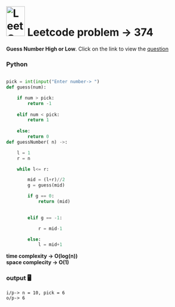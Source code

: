 #  <img src="https://leetcode.com/_next/static/images/logo-ff2b712834cf26bf50a5de58ee27bcef.png" alt="LeetCode Logo" width="50" height="80"> Leetcode problem -> 374
**Guess Number High or Low**. Click on the link to view the [question](https://leetcode.com/problems/guess-number-higher-or-lower/)  

### Python
```python

pick = int(input("Enter number-> ")
def guess(num):

    if num > pick:
        return -1
    
    elif num < pick:
        return 1
    
    else:
        return 0
def guessNumber( n) ->:

    l = 1
    r = n

    while l<= r:

        mid = (l+r)//2
        g = guess(mid)

        if g == 0:
            return (mid)
            

        elif g == -1:

            r = mid-1

        else:
            l = mid+1
```
**time complexity -> O(log(n))**  
**space complecity -> O(1)**  
### output 🖥️
```
i/p-> n = 10, pick = 6
o/p-> 6
```
